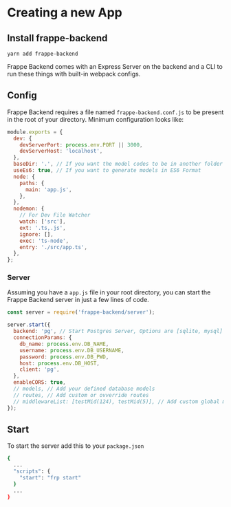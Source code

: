# Creating a new App

## Install frappe-backend

```
yarn add frappe-backend
```

Frappe Backend comes with an Express Server on the backend and a CLI to run these things with built-in webpack configs.

## Config

Frappe Backend requires a file named `frappe-backend.conf.js` to be present in the root of your directory. Minimum configuration looks like:

```js
module.exports = {
  dev: {
    devServerPort: process.env.PORT || 3000,
    devServerHost: 'localhost',
  },
  baseDir: '.', // If you want the model codes to be in another folder such as src
  useEs6: true, // If you want to generate models in ES6 Format
  node: {
    paths: {
      main: 'app.js',
    },
  },
  nodemon: {
    // For Dev File Watcher
    watch: ['src'],
    ext: '.ts,.js',
    ignore: [],
    exec: 'ts-node',
    entry: './src/app.ts',
  },
};
```

### Server

Assuming you have a `app.js` file in your root directory, you can start the Frappe Backend server in just a few lines of code.

```js
const server = require('frappe-backend/server');

server.start({
  backend: 'pg', // Start Postgres Server, Options are [sqlite, mysql]
  connectionParams: {
    db_name: process.env.DB_NAME,
    username: process.env.DB_USERNAME,
    password: process.env.DB_PWD,
    host: process.env.DB_HOST,
    client: 'pg',
  },
  enableCORS: true,
  // models, // Add your defined database models
  // routes, // Add custom or ovverride routes
  // middlewareList: [testMid(124), testMid(5)], // Add custom global middleware functions
});
```

## Start

To start the server add this to your `package.json`

```bash
{
  ...
  "scripts": {
    "start": "frp start"
  }
  ...
}
```
